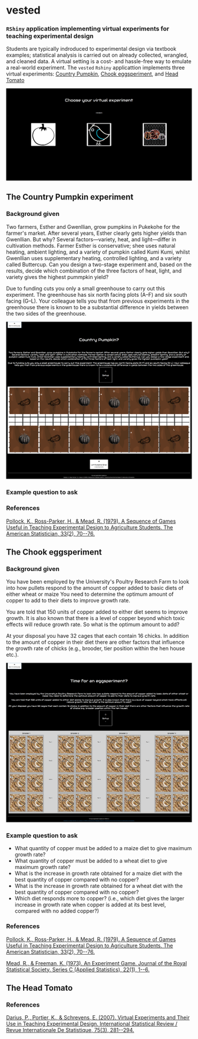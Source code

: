 # vested

### `RShiny` application implementing **v**irtual **e**xperiment**s** for **t**eaching **e**xperimental **d**esign

Students are typically indroduced to experimental design via textbook examples; statistical analysis is carried out on already collected, wrangled, and cleaned data. A virtual setting is a cost- and hassle-free way to emulate a real-world experiment. The `vested` `Rshiny` applicattion implements three virtual experiments: [Country Pumpkin](#country-pumpkin), [Chook eggsperiment](#chook-eggsperiment), and [Head Tomato](#head-tomato)

![](/www/img/vested.png)


## The **Country Pumpkin** experiment


### Background given

Two farmers, Esther and Gwenllian, grow pumpkins in Pukekohe for the farmer's market. After several years, Esther clearly gets higher yields than Gwenllian. But why? Several factors—variety, heat, and light—differ in cultivation methods. Farmer Esther is conservative; shee uses natural heating, ambient lighting, and a variety of pumpkin called Kumi Kumi, whilst Gwenllian uses supplementary heating, controlled lighting, and a variety called Buttercup. Can you design a two-stage experiment and, based on the results, decide which combination of the three factors of heat, light, and variety gives the highest pummpkin yield?

Due to funding cuts you only a small greenhouse to carry out this experiment. The greenhouse has six north facing plots (A–F) and six south facing (G–L). Your colleague tells you that from previous experiments in the greenhouse there is known to be a substantial difference in yields between the two sides of the greenhouse.

![](/www/img/pump_experiment.png)

### Example question to ask

### References

[Pollock, K., Ross-Parker, H., & Mead, R. (1979). A Sequence of Games Useful in Teaching Experimental Design to Agriculture Students. The American Statistician, 33(2), 70--76.](https://www.jstor.org/stable/2683224)


## The **Chook eggsperiment**


### Background given

You have been employed by the University's Poultry Research Farm to look into how pullets respond to the amount of copper added to basic diets of either wheat or maize You need to determine the optimum amount of copper to add to their diets to improve growth rate.

You are told that 150 units of copper added to either diet seems to improve growth. It is also known that there is a level of copper beyond which toxic effects will reduce growth rate. So what is the optimum amount to add?

At your disposal you have 32 cages that each contain 16 chicks. In addition to the amount of copper in their diet there are other factors that influence the growth rate of chicks (e.g., brooder, tier position within the hen house etc.).

![](/www/img/chooks_experiment.png)

### Example question to ask

 - What quantity of copper must be added to a maize diet to give maximum growth rate?
 - What quantity of copper must be added to a wheat diet to give maximum growth rate?
 - What is the increase in growth rate obtained for a maize diet with the best quantity of copper compared with no copper?
 - What is the increase in growth rate obtained for a wheat diet with the best quantity of copper compared with no copper?
 - Which diet responds more to copper? (i.e., which diet gives the larger increase in growth rate when copper is added at its best level, compared with no added copper?)


### References

[Pollock, K., Ross-Parker, H., & Mead, R. (1979). A Sequence of Games Useful in Teaching Experimental Design to Agriculture Students. The American Statistician, 33(2), 70--76.](https://www.jstor.org/stable/2683224)

[Mead, R., & Freeman, K. (1973). An Experiment Game. Journal of the Royal Statistical Society. Series C (Applied Statistics), 22(1), 1--6.](https://www.jstor.org/stable/2346298)


## The **Head Tomato**


### References

[Darius, P., Portier, K., & Schrevens, E. (2007). Virtual Experiments and Their Use in Teaching Experimental Design. International Statistical Review / Revue Internationale De Statistique, 75(3), 281--294.](http://www.jstor.org/stable/41509871)


